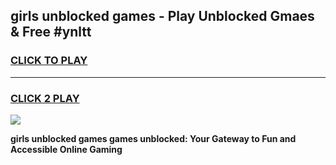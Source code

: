 
## girls unblocked games - Play Unblocked Gmaes & Free #ynltt
<h3>
<a href="https://premium.freeplayer.one?title=girls_unblocked_games&ref=01M">CLICK TO PLAY</a></h3>
<hr>

<h3>
<a href="https://premium.freeplayer.one?title=girls_unblocked_games&ref=01M">CLICK 2 PLAY</a>
  
</h3>

<a href="https://premium.freeplayer.one?title=girls_unblocked_games&ref=01M"><img src="https://clearcache.store/games.png"></a>


**girls unblocked games games unblocked: Your Gateway to Fun and Accessible Online Gaming**
